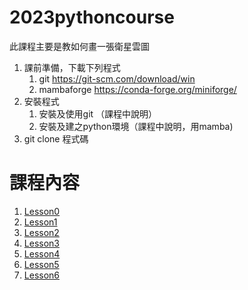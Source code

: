 # 2023pythoncourse 
此課程主要是教如何畫一張衛星雲圖
1. 課前準備，下載下列程式
   1. git https://git-scm.com/download/win
   2. mambaforge https://conda-forge.org/miniforge/
3. 安裝程式
   1. 安裝及使用git （課程中說明）
   2. 安裝及建之python環境（課程中說明，用mamba)
4. git clone 程式碼

# 課程內容
1. [Lesson0](./Lesson0/Lesson0.ipynb) 
2. [Lesson1](./Lesson1) 
3. [Lesson2](./Lesson2) 
4. [Lesson3](./Lesson3) 
5. [Lesson4](./Lesson4) 
6. [Lesson5](./Lesson5) 
7. [Lesson6](./Lesson6)
